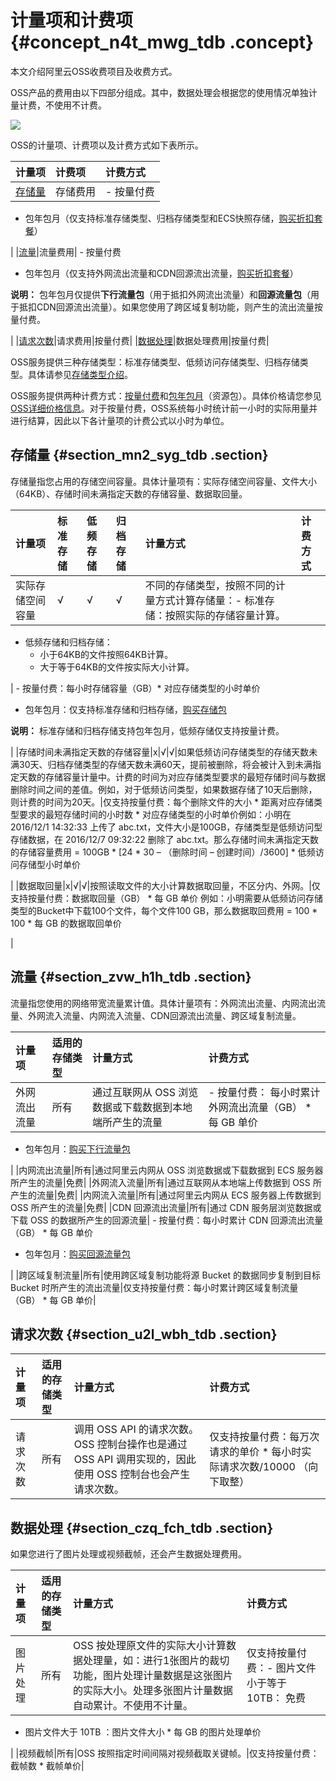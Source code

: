 # 计量项和计费项 {#concept_n4t_mwg_tdb .concept}

本文介绍阿里云OSS收费项目及收费方式。

OSS产品的费用由以下四部分组成。其中，数据处理会根据您的使用情况单独计量计费，不使用不计费。

![](http://static-aliyun-doc.oss-cn-hangzhou.aliyuncs.com/assets/img/4320/1547446703868_zh-CN.png)

OSS的计量项、计费项以及计费方式如下表所示。

|计量项|计费项|计费方式|
|:--|:--|:---|
|[存储量](#section_mn2_syg_tdb)|存储费用| -   按量付费
-   包年包月（仅支持标准存储类型、归档存储类型和ECS快照存储，[购买折扣套餐](https://common-buy.aliyun.com/?spm=5176.7933691.744462.pay1.53ef6a56kBtzZL/buy#/buy)）

 |
|[流量](#section_zvw_h1h_tdb)|流量费用| -   按量付费
-   包年包月（仅支持外网流出流量和CDN回源流出流量，[购买折扣套餐](https://common-buy.aliyun.com/?spm=5176.7933691.744462.pay1.53ef6a56kBtzZL/buy#/buy)）

 **说明：** 包年包月仅提供**下行流量包**（用于抵扣外网流出流量）和**回源流量包**（用于抵扣CDN回源流出流量）。如果您使用了跨区域复制功能，则产生的流出流量按量付费。

 |
|[请求次数](#section_u2l_wbh_tdb)|请求费用|按量付费|
|[数据处理](#section_czq_fch_tdb)|数据处理费用|按量付费|

OSS服务提供三种存储类型：标准存储类型、低频访问存储类型、归档存储类型。具体请参见[存储类型介绍](../../../../../cn.zh-CN/开发指南/存储类型/存储类型介绍.md#)。

OSS服务提供两种计费方式：[按量付费](cn.zh-CN/计量计费/计费方式/按量付费.md#)和[包年包月](cn.zh-CN/计量计费/计费方式/包年包月/购买资源包.md#)（资源包）。具体价格请您参见[OSS详细价格信息](https://www.aliyun.com/price/product#/oss/detail)。对于按量付费，OSS系统每小时统计前一小时的实际用量并进行结算，因此以下各计量项的计费公式以小时为单位。

## 存储量 {#section_mn2_syg_tdb .section}

存储量指您占用的存储空间容量。具体计量项有：实际存储空间容量、文件大小（64KB）、存储时间未满指定天数的存储容量、数据取回量。

|计量项|标准存储|低频存储|归档存储|计量方式|计费方式|
|:--|:---|:---|:---|:---|:---|
|实际存储空间容量|√|√|√|不同的存储类型，按照不同的计量方式计算存储量：-   标准存储：按照实际的存储容量计算。
-   低频存储和归档存储：
    -   小于64KB的文件按照64KB计算。
    -   大于等于64KB的文件按实际大小计算。

| -   按量付费：每小时存储容量（GB）\* 对应存储类型的小时单价
-   包年包月：仅支持标准存储和归档存储，[购买存储包](https://common-buy.aliyun.com/?spm=5176.7933691.744462.pay1.53ef6a56kBtzZL/buy#/buy)

 **说明：** 标准存储和归档存储支持包年包月，低频存储仅支持按量计费。

 |
|存储时间未满指定天数的存储容量|x|√|√|如果低频访问存储类型的存储天数未满30天、归档存储类型的存储天数未满60天，提前被删除，将会被计入到未满指定天数的存储容量计量中。计费的时间为对应存储类型要求的最短存储时间与数据删除时间之间的差值。例如，对于低频访问类型，如果数据存储了10天后删除，则计费的时间为20天。|仅支持按量付费：每个删除文件的大小 \* 距离对应存储类型要求的最短存储时间的小时数 \* 对应存储类型的小时单价例如：小明在 2016/12/1 14:32:33 上传了 abc.txt，文件大小是100GB，存储类型是低频访问型存储数据，在 2016/12/7 09:32:22 删除了 abc.txt。那么存储时间未满指定天数的存储容量费用 = 100GB \* \[24 \* 30 – （删除时间 – 创建时间）/3600\] \* 低频访问存储型小时单价

|
|数据取回量|x|√|√|按照读取文件的大小计算数据取回量，不区分内、外网。|仅支持按量付费：数据取回量（GB） \* 每 GB 单价 例如：小明需要从低频访问存储类型的Bucket中下载100个文件，每个文件100 GB，那么数据取回费用 = 100 \* 100 \* 每 GB 的数据取回单价

|

## 流量 {#section_zvw_h1h_tdb .section}

流量指您使用的网络带宽流量累计值。具体计量项有：外网流出流量、内网流出流量、外网流入流量、内网流入流量、CDN回源流出流量、跨区域复制流量。

|计量项|适用的存储类型|计量方式|计费方式|
|:--|:------|:---|:---|
|外网流出流量|所有|通过互联网从 OSS 浏览数据或下载数据到本地端所产生的流量| -   按量付费： 每小时累计外网流出流量（GB） \* 每 GB 单价
-   包年包月：[购买下行流量包](https://common-buy.aliyun.com/?spm=5176.7933691.744462.pay1.53ef6a56kBtzZL/buy#/buy)

 |
|内网流出流量|所有|通过阿里云内网从 OSS 浏览数据或下载数据到 ECS 服务器所产生的流量|免费|
|外网流入流量|所有|通过互联网从本地端上传数据到 OSS 所产生的流量|免费|
|内网流入流量|所有|通过阿里云内网从 ECS 服务器上传数据到 OSS 所产生的流量|免费|
|CDN 回源流出流量|所有|通过 CDN 服务层浏览数据或下载 OSS 的数据所产生的回源流量| -   按量付费：每小时累计 CDN 回源流出流量（GB） \* 每 GB 单价
-   包年包月：[购买回源流量包](https://common-buy.aliyun.com/?spm=5176.7933691.744462.pay1.53ef6a56kBtzZL/buy#/buy)

 |
|跨区域复制流量|所有|使用跨区域复制功能将源 Bucket 的数据同步复制到目标 Bucket 时所产生的流出流量|仅支持按量付费：每小时累计跨区域复制流量（GB） \* 每 GB 单价|

## 请求次数 {#section_u2l_wbh_tdb .section}

|计量项|适用的存储类型|计量方式|计费方式|
|:--|:------|:---|:---|
|请求次数|所有|调用 OSS API 的请求次数。OSS 控制台操作也是通过 OSS API 调用实现的，因此使用 OSS 控制台也会产生请求次数。|仅支持按量付费：每万次请求的单价 \* 每小时实际请求次数/10000 （向下取整）|

## 数据处理 {#section_czq_fch_tdb .section}

如果您进行了图片处理或视频截帧，还会产生数据处理费用。

|计量项|适用的存储类型|计量方式|计费方式|
|:--|:------|:---|:---|
|图片处理|所有|OSS 按处理原文件的实际大小计算数据处理量，如：进行1张图片的裁切功能，图片处理计量数据是这张图片的实际大小。处理多张图片计量数据自动累计。不使用不计量。|仅支持按量付费：-   图片文件小于等于 10TB： 免费
-   图片文件大于 10TB ：图片文件大小 \* 每 GB 的图片处理单价

|
|视频截帧|所有|OSS 按照指定时间间隔对视频截取关键帧。|仅支持按量付费：截帧数 \* 截帧单价|

